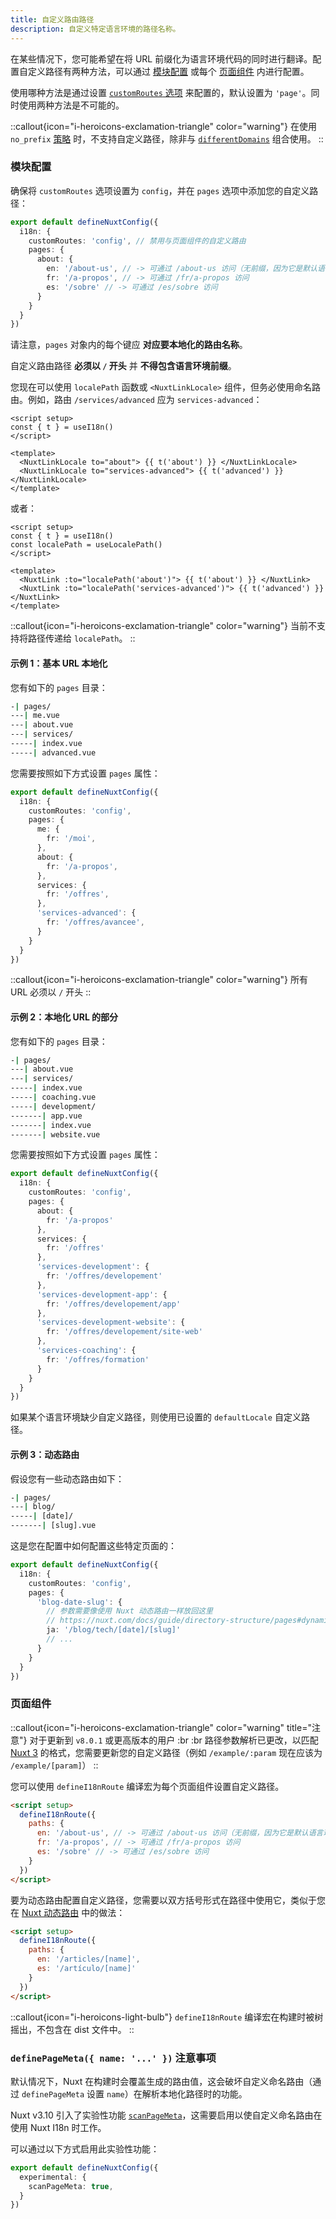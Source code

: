 ```yaml
---
title: 自定义路由路径
description: 自定义特定语言环境的路径名称。
---
```


在某些情况下，您可能希望在将 URL 前缀化为语言环境代码的同时进行翻译。配置自定义路径有两种方法，可以通过 [模块配置](#module-configuration) 或每个 [页面组件](#page-component) 内进行配置。

使用哪种方法是通过设置 [`customRoutes` 选项](/docs/v8/options/routing#customroutes) 来配置的，默认设置为 `'page'`。同时使用两种方法是不可能的。

::callout{icon="i-heroicons-exclamation-triangle" color="warning"}
在使用 `no_prefix` [策略](/docs/v8/guide) 时，不支持自定义路径，除非与 [`differentDomains`](/docs/v8/guide/different-domains) 组合使用。
::

### 模块配置

确保将 `customRoutes` 选项设置为 `config`，并在 `pages` 选项中添加您的自定义路径：

```ts [nuxt.config.ts]
export default defineNuxtConfig({
  i18n: {
    customRoutes: 'config', // 禁用与页面组件的自定义路由
    pages: {
      about: {
        en: '/about-us', // -> 可通过 /about-us 访问（无前缀，因为它是默认语言环境）
        fr: '/a-propos', // -> 可通过 /fr/a-propos 访问
        es: '/sobre' // -> 可通过 /es/sobre 访问
      }
    }
  }
})
```

请注意，`pages` 对象内的每个键应 **对应要本地化的路由名称**。

自定义路由路径 **必须以 `/` 开头** 并 **不得包含语言环境前缀**。

您现在可以使用 `localePath` 函数或 `<NuxtLinkLocale>` 组件，但务必使用命名路由。例如，路由 `/services/advanced` 应为 `services-advanced`：

```vue
<script setup>
const { t } = useI18n()
</script>

<template>
  <NuxtLinkLocale to="about"> {{ t('about') }} </NuxtLinkLocale>
  <NuxtLinkLocale to="services-advanced"> {{ t('advanced') }} </NuxtLinkLocale>
</template>
```

或者：

```vue
<script setup>
const { t } = useI18n()
const localePath = useLocalePath()
</script>

<template>
  <NuxtLink :to="localePath('about')"> {{ t('about') }} </NuxtLink>
  <NuxtLink :to="localePath('services-advanced')"> {{ t('advanced') }} </NuxtLink>
</template>
```

::callout{icon="i-heroicons-exclamation-triangle" color="warning"}
当前不支持将路径传递给 `localePath`。
::

#### 示例 1：基本 URL 本地化

您有如下的 `pages` 目录：

```bash
-| pages/
---| me.vue
---| about.vue
---| services/
-----| index.vue
-----| advanced.vue
```

您需要按照如下方式设置 `pages` 属性：

```ts [nuxt.config.ts]
export default defineNuxtConfig({
  i18n: {
    customRoutes: 'config',
    pages: {
      me: {
        fr: '/moi',
      },
      about: {
        fr: '/a-propos',
      },
      services: {
        fr: '/offres',
      },
      'services-advanced': {
        fr: '/offres/avancee',
      }
    }
  }
})
```

::callout{icon="i-heroicons-exclamation-triangle" color="warning"}
所有 URL 必须以 `/` 开头
::

#### 示例 2：本地化 URL 的部分

您有如下的 `pages` 目录：

```bash
-| pages/
---| about.vue
---| services/
-----| index.vue
-----| coaching.vue
-----| development/
-------| app.vue
-------| index.vue
-------| website.vue
```

您需要按照如下方式设置 `pages` 属性：

```ts [nuxt.config.ts]
export default defineNuxtConfig({
  i18n: {
    customRoutes: 'config',
    pages: {
      about: {
        fr: '/a-propos'
      },
      services: {
        fr: '/offres'
      },
      'services-development': {
        fr: '/offres/developement'
      },
      'services-development-app': {
        fr: '/offres/developement/app'
      },
      'services-development-website': {
        fr: '/offres/developement/site-web'
      },
      'services-coaching': {
        fr: '/offres/formation'
      }
    }
  }
})
```

如果某个语言环境缺少自定义路径，则使用已设置的 `defaultLocale` 自定义路径。

#### 示例 3：动态路由

假设您有一些动态路由如下：

```bash
-| pages/
---| blog/
-----| [date]/
-------| [slug].vue
```

这是您在配置中如何配置这些特定页面的：

```ts [nuxt.config.ts]
export default defineNuxtConfig({
  i18n: {
    customRoutes: 'config',
    pages: {
      'blog-date-slug': {
        // 参数需要像使用 Nuxt 动态路由一样放回这里
        // https://nuxt.com/docs/guide/directory-structure/pages#dynamic-routes
        ja: '/blog/tech/[date]/[slug]'
        // ...
      }
    }
  }
})
```

### 页面组件

::callout{icon="i-heroicons-exclamation-triangle" color="warning" title="注意"}
对于更新到 `v8.0.1` 或更高版本的用户
:br :br
路径参数解析已更改，以匹配 [Nuxt 3](https://nuxt.com/docs/guide/directory-structure/pages#dynamic-routes) 的格式，您需要更新您的自定义路径（例如 `/example/:param` 现在应该为 `/example/[param]`）
::

您可以使用 `defineI18nRoute` 编译宏为每个页面组件设置自定义路径。

```html {}[pages/about.vue]
<script setup>
  defineI18nRoute({
    paths: {
      en: '/about-us', // -> 可通过 /about-us 访问（无前缀，因为它是默认语言环境）
      fr: '/a-propos', // -> 可通过 /fr/a-propos 访问
      es: '/sobre' // -> 可通过 /es/sobre 访问
    }
  })
</script>
```

要为动态路由配置自定义路径，您需要以双方括号形式在路径中使用它，类似于您在 [Nuxt 动态路由](https://nuxt.com/docs/guide/directory-structure/pages#dynamic-routes) 中的做法：

```html {}[pages/articles/[name\\].vue]
<script setup>
  defineI18nRoute({
    paths: {
      en: '/articles/[name]',
      es: '/artículo/[name]'
    }
  })
</script>
```

::callout{icon="i-heroicons-light-bulb"}
`defineI18nRoute` 编译宏在构建时被树摇出，不包含在 dist 文件中。
::

### `definePageMeta({ name: '...' })` 注意事项

默认情况下，Nuxt 在构建时会覆盖生成的路由值，这会破坏自定义命名路由（通过 `definePageMeta` 设置 `name`）在解析本地化路径时的功能。

Nuxt v3.10 引入了实验性功能 [`scanPageMeta`](https://nuxt.com/docs/guide/going-further/experimental-features#scanpagemeta)，这需要启用以使自定义命名路由在使用 Nuxt I18n 时工作。

可以通过以下方式启用此实验性功能：

```typescript {}[nuxt.config.ts]
export default defineNuxtConfig({
  experimental: {
    scanPageMeta: true,
  }
})
```